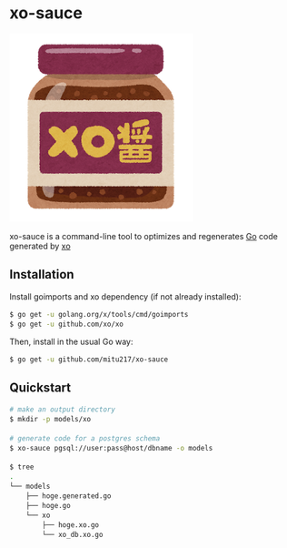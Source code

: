 # xo-sauce

![image](./.img/logo.png)

xo-sauce is a command-line tool to optimizes and regenerates [Go](https://golang.org/project/) code generated by [xo](https://github.com/xo/xo)

## Installation

Install goimports and xo dependency (if not already installed):

```sh
$ go get -u golang.org/x/tools/cmd/goimports
$ go get -u github.com/xo/xo
```

Then, install in the usual Go way:

```sh
$ go get -u github.com/mitu217/xo-sauce
```

## Quickstart

```sh
# make an output directory
$ mkdir -p models/xo

# generate code for a postgres schema
$ xo-sauce pgsql://user:pass@host/dbname -o models

$ tree
.
└── models
    ├── hoge.generated.go
    ├── hoge.go
    └── xo
        ├── hoge.xo.go
        └── xo_db.xo.go
```